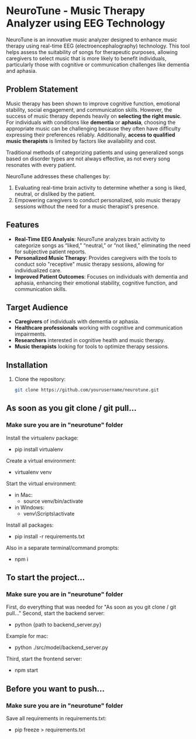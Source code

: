 # NeuroTune - Music Therapy Analyzer using EEG Technology

NeuroTune is an innovative music analyzer designed to enhance music therapy using real-time EEG (electroencephalography) technology. This tool helps assess the suitability of songs for therapeutic purposes, allowing caregivers to select music that is more likely to benefit individuals, particularly those with cognitive or communication challenges like dementia and aphasia.

## Problem Statement

Music therapy has been shown to improve cognitive function, emotional stability, social engagement, and communication skills. However, the success of music therapy depends heavily on **selecting the right music**. For individuals with conditions like **dementia** or **aphasia**, choosing the appropriate music can be challenging because they often have difficulty expressing their preferences reliably. Additionally, **access to qualified music therapists** is limited by factors like availability and cost.

Traditional methods of categorizing patients and using generalized songs based on disorder types are not always effective, as not every song resonates with every patient. 

NeuroTune addresses these challenges by:
1. Evaluating real-time brain activity to determine whether a song is liked, neutral, or disliked by the patient.
2. Empowering caregivers to conduct personalized, solo music therapy sessions without the need for a music therapist's presence.

## Features

- **Real-Time EEG Analysis**: NeuroTune analyzes brain activity to categorize songs as “liked,” “neutral,” or “not liked,” eliminating the need for subjective patient reports.
- **Personalized Music Therapy**: Provides caregivers with the tools to conduct solo "receptive" music therapy sessions, allowing for individualized care.
- **Improved Patient Outcomes**: Focuses on individuals with dementia and aphasia, enhancing their emotional stability, cognitive function, and communication skills.

## Target Audience

- **Caregivers** of individuals with dementia or aphasia.
- **Healthcare professionals** working with cognitive and communication impairments.
- **Researchers** interested in cognitive health and music therapy.
- **Music therapists** looking for tools to optimize therapy sessions.

## Installation

1. Clone the repository:

   ```bash
   git clone https://github.com/yourusername/neurotune.git

## As soon as you git clone / git pull...

### Make sure you are in "neurotune" folder

Install the virtualenv package:

- pip install virtualenv

Create a virtual environment:

- virtualenv venv

Start the virtual environment:

- in Mac:
  - source venv/bin/activate
- in Windows:
  - venv\Scripts\activate

Install all packages:

- pip install -r requirements.txt

Also in a separate terminal/command prompts:

- npm i

## To start the project...

### Make sure you are in "neurotune" folder

First, do everything that was needed for "As soon as you git clone / git pull..."
Second, start the backend server:

- python {path to backend_server.py}

Example for mac:

- python ./src/model/backend_server.py

Third, start the frontend server:

- npm start

## Before you want to push...

### Make sure you are in "neurotune" folder

Save all requirements in requirements.txt:

- pip freeze > requirements.txt
